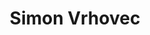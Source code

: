 ---
SICRIS: 15295
draft: false
fixName: simon_vrhovec
lab: Information Systems Laboratory
labPos: Laboratory Member
location: FRI
mailInfo: simon.vrhovec@fri.uni-lj.si
officeHours: null
profName: Assist. Simon Vrhovec
profTitle: Collaborator
telephoneInfo: '367'
title: Simon Vrhovec
---